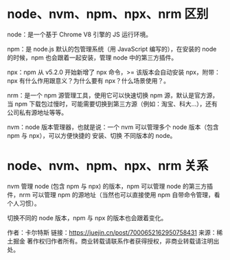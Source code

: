 # node、nvm、npm、npx、nrm 区别

node：是一个基于 Chrome V8 引擎的 JS 运行环境。

npm：是 node.js 默认的包管理系统（用 JavaScript 编写的），在安装的 node 的时候，npm 也会跟着一起安装，管理 node 中的第三方插件。

npx：npm 从 v5.2.0 开始新增了 npx 命令，>= 该版本会自动安装 npx，附带：npx 有什么作用跟意义？为什么要有 npx？什么场景使用？。

nrm：是一个 npm 源管理工具，使用它可以快速切换 npm 源，默认是官方源，当 npm 下载包过慢时，可能需要切换到第三方源（例如：淘宝、科大...），还有公司私有源地址等等。

nvm：node 版本管理器，也就是说：一个 nvm 可以管理多个 node 版本（包含 npm 与 npx），可以方便快捷的 安装、切换 不同版本的 node。

# node、nvm、npm、npx、nrm 关系

nvm 管理 node (包含 npm 与 npx) 的版本，npm 可以管理 node 的第三方插件，nrm 可以管理 npm 的源地址（当然也可以直接使用 npm 自带命令管理，看个人习惯）。

切换不同的 node  版本，npm 与 npx 的版本也会跟着变化。

作者：卡尔特斯
链接：https://juejin.cn/post/7000652162950758431
来源：稀土掘金
著作权归作者所有。商业转载请联系作者获得授权，非商业转载请注明出处。